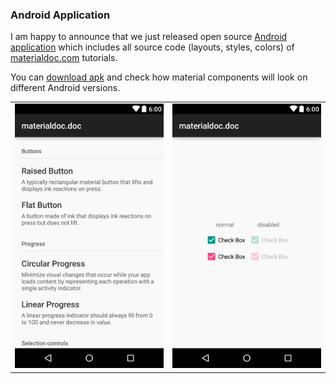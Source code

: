 ### Android Application

I am happy to announce that we just released open source [Android application](https://github.com/materialdoc/materialdoc) which includes all source code (layouts, styles, colors) of [materialdoc.com](http://www.materialdoc.com) tutorials.

You can [download apk](https://play.google.com/store/apps/details?id=com.materialdoc) and check how material components will look on different Android versions.

<div>
    <table>
        <tr>
            <td>
                <img width="350" src="images/screenshot-1-1.png">
             </td>
            <td>
                <img width="350" src="images/screenshot-2-1.png">
             </td>
        </tr>
    </table>
</div>
